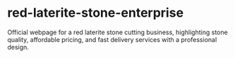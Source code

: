 # red-laterite-stone-enterprise
Official webpage for a red laterite stone cutting business, highlighting stone quality, affordable pricing, and fast delivery services with a professional design.
